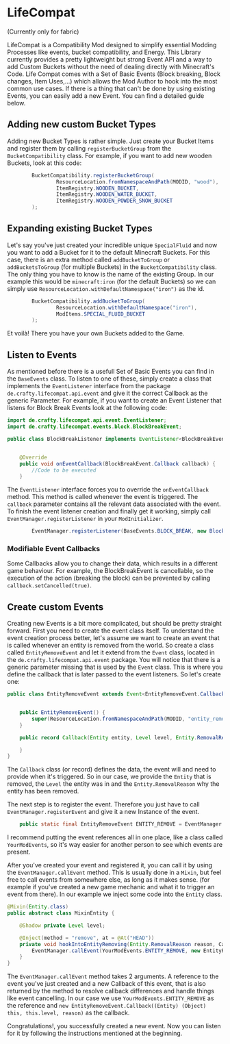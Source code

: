 # LifeCompat
(Currently only for fabric)

LifeCompat is a Compatibility Mod designed to simplify essential Modding Processes like events, bucket compatibility, and Energy. This Library currently provides a pretty lightweight but strong Event API and a way to add Custom Buckets without the need of dealing directly with Minecraft's Code. Life Compat comes with a Set of Basic Events (Block breaking, Block changes, Item Uses,...) which allows the Mod Author to hook into the most common use cases. If there is a thing that can't be done by using existing Events, you can easily add a new Event. You can find a detailed guide below.

## Adding new custom Bucket Types
Adding new Bucket Types is rather simple. Just create your Bucket Items and register them by calling `registerBucketGroup` from the `BucketCompatibility` class.
For example, if you want to add new wooden Buckets, look at this code:
```java
        BucketCompatibility.registerBucketGroup(
                ResourceLocation.fromNamespaceAndPath(MODID, "wood"), 
                ItemRegistry.WOODEN_BUCKET, 
                ItemRegistry.WOODEN_WATER_BUCKET, 
                ItemRegistry.WOODEN_POWDER_SNOW_BUCKET
        );

```
## Expanding existing Bucket Types
Let's say you've just created your incredible unique `SpecialFluid` and now you want to add a Bucket for it to the default Minecraft Buckets.
For this case, there is an extra method called `addBucketToGroup` or `addBucketsToGroup` (for multiple Buckets) in the `BucketCompatibility` class.
The only thing you have to know is the name of the existing Group. In our example this would be `minecraft:iron` (for the default Buckets) so we can simply use `ResourceLocation.withDefaultNamespace("iron")` as the id.
```java
        BucketCompatibility.addBucketToGroup(
                ResourceLocation.withDefaultNamespace("iron"),
                ModItems.SPECIAL_FLUID_BUCKET
        );
```
Et voilà! There you have your own Buckets added to the Game.
## Listen to Events
As mentioned before there is a usefull Set of Basic Events you can find in the `BaseEvents` class.
To listen to one of these, simply create a class that implements the `EventListener` interface from the package `de.crafty.lifecompat.api.event` and give it the correct Callback as the generic Parameter.
For example, if you want to create an Event Listener that listens for Block Break Events look at the following code:
```java
import de.crafty.lifecompat.api.event.EventListener;
import de.crafty.lifecompat.events.block.BlockBreakEvent;

public class BlockBreakListener implements EventListener<BlockBreakEvent.Callback> {


    @Override
    public void onEventCallback(BlockBreakEvent.Callback callback) {
        //Code to be executed
    }
```
The `EventListener` interface forces you to override the `onEventCallback` method. This method is called whenever the event is triggered.
The `callback` parameter contains all the relevant data associated with the event.
To finish the event listener creation and finally get it working, simply call `EventManager.registerListener` in your `ModInitializer`.
```java
        EventManager.registerListener(BaseEvents.BLOCK_BREAK, new BlockBreakListener());
```
### Modifiable Event Callbacks
Some Callbacks allow you to change their data, which results in a different game behaviour.
For example, the BlockBreakEvent is cancellable, so the execution of the action (breaking the block) can be prevented by calling `callback.setCancelled(true)`.
## Create custom Events
Creating new Events is a bit more complicated, but should be pretty straight forward.
First you need to create the event class itself. To understand the event creation process better, let's assume we want to create an event that is called whenever an entity is removed from the world.
So create a class called `EntityRemoveEvent` and let it extend from the `Event` class, located in the `de.crafty.lifecompat.api.event` package.
You will notice that there is a generic parameter missing that is used by the `Event` class. This is where you define the callback that is later passed to the event listeners.
So let's create one:
```java
public class EntityRemoveEvent extends Event<EntityRemoveEvent.Callback> { //Tell the event here which callback it should use


    public EntityRemoveEvent() {
        super(ResourceLocation.fromNamespaceAndPath(MODID, "entity_remove")); //Here we define the id of the event to make it unique
    }

    public record Callback(Entity entity, Level level, Entity.RemovalReason removalReason) implements EventCallback { //Don't forget to implement the EventCallback

    }
}
```
The `Callback` class (or record) defines the data, the event will and need to provide when it's triggered.
So in our case, we provide the `Entity` that is removed, the `Level` the entity was in and the `Entity.RemovalReason` why the entity has been removed.

The next step is to register the event. Therefore you just have to call `EventManager.registerEvent` and give it a new Instance of the event.
```java
    public static final EntityRemoveEvent ENTITY_REMOVE = EventManager.registerEvent(new EntityRemoveEvent());
```
I recommend putting the event references all in one place, like a class called `YourModEvents`, so it's way easier for another person to see which events are present.

After you've created your event and registered it, you can call it by using the `EventManager.callEvent` method. This is usually done in a `Mixin`, but feel free to call events from somewhere else, as long as it makes sense. (for example if you've created a new game mechanic and what it to trigger an event from there).
In our example we inject some code into the `Entity` class.
```java
@Mixin(Entity.class)
public abstract class MixinEntity {

    @Shadow private Level level;

    @Inject(method = "remove", at = @At("HEAD"))
    private void hookIntoEntityRemoving(Entity.RemovalReason reason, CallbackInfo ci){
        EventManager.callEvent(YourModEvents.ENTITY_REMOVE, new EntityRemoveEvent.Callback((Entity) (Object) this, this.level, reason));
    }
}
```
The `EventManager.callEvent` method takes 2 arguments. A reference to the event you've just created and a new Callback of this event, that is also returned by the method to resolve callback differences and handle things like event cancelling.
In our case we use `YourModEvents.ENTITY_REMOVE` as the reference and `new EntityRemoveEvent.Callback((Entity) (Object) this, this.level, reason)` as the callback.

Congratulations!, you successfully created a new event.
Now you can listen for it by following the instructions mentioned at the beginning.

